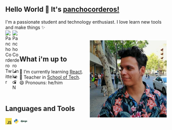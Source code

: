 ## Hello World 👋 It's [panchocorderos!](https://twitter.com/panchocorderos)
I'm a passionate student and technology enthusiast. I love learn new tools and make things ✨
<br/>
<a href="https://twitter.com/panchocorderos">
<img align="left" alt="Pancho Cordero Twitter" width="22px" src="https://icongr.am/fontawesome/twitter.svg?size=128&color=70c8ff" />
</a>
<a href="https://www.linkedin.com/in/panchocorderos/">
<img align="left" alt="Pancho Cordero LinkedIN" width="22px" src="https://icongr.am/fontawesome/linkedin.svg?size=128&color=70c8ff" />
</a>

<br />

<img align="right" alt="GIF" src="./assets/me.jpg" width="240px" />

<br />

## What i'm up to
  
- 🌱 I’m currently learning [React](https://reactjs.org).
- 👯 Teacher in [School of Tech](https://www.schooloftech.cl/).
- 😄 Pronouns: he/him

<br />

## Languages and Tools
<code><img height="20" src="https://raw.githubusercontent.com/github/explore/80688e429a7d4ef2fca1e82350fe8e3517d3494d/topics/javascript/javascript.png"></code>
<code><img height="20" src="https://raw.githubusercontent.com/github/explore/80688e429a7d4ef2fca1e82350fe8e3517d3494d/topics/python/python.png"></code>
<code><img height="20" src="https://raw.githubusercontent.com/github/explore/80688e429a7d4ef2fca1e82350fe8e3517d3494d/topics/django/django.png"></code>

